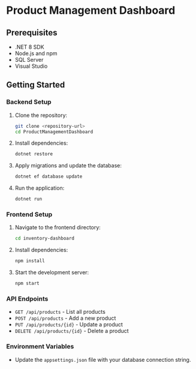 # Product Management Dashboard

## Prerequisites

* .NET 8 SDK
* Node.js and npm
* SQL Server 
* Visual Studio 

## Getting Started

### Backend Setup

1. Clone the repository:

   ```bash
   git clone <repository-url>
   cd ProductManagementDashboard
   ```

2. Install dependencies:

   ```bash
   dotnet restore
   ```

3. Apply migrations and update the database:

   ```bash
   dotnet ef database update
   ```

4. Run the application:

   ```bash
   dotnet run
   ```

### Frontend Setup

1. Navigate to the frontend directory:

   ```bash
   cd inventory-dashboard
   ```

2. Install dependencies:

   ```bash
   npm install
   ```

3. Start the development server:

   ```bash
   npm start
   ```

### API Endpoints

* `GET /api/products` - List all products
* `POST /api/products` - Add a new product
* `PUT /api/products/{id}` - Update a product
* `DELETE /api/products/{id}` - Delete a product

### Environment Variables

* Update the `appsettings.json` file with your database connection string.

